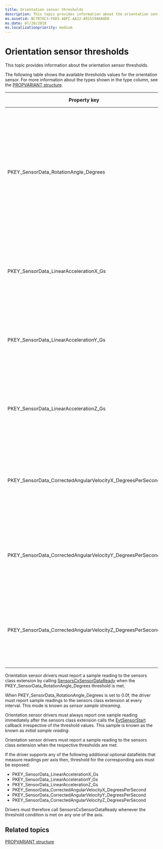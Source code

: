 ```yaml
---
title: Orientation sensor thresholds
description: This topic provides information about the orientation sensor thresholds.
ms.assetid: BC7B76C3-F6D3-48FC-AA22-A91519A0A0D8
ms.date: 07/20/2018
ms.localizationpriority: medium
---
```


# Orientation sensor thresholds


This topic provides information about the orientation sensor thresholds.

The following table shows the available thresholds values for the orientation sensor. For more information about the types shown in the type column, see the [PROPVARIANT structure](/windows/win32/api/propidlbase/ns-propidlbase-propvariant).

|Property key|Type|Required/Optional|Default value|Description|
|---|---|---|---|---|
|PKEY_SensorData_RotationAngle_Degrees|VT_R4|Required|10.0f|Minimum amount of orientation angle change around any axis required to reach the threshold, measured in degrees. This value should be calculated as the angle between two quaternions. Mathematically, this  expressed as: 2*cos-1 (dot product(q1, q2))|
|PKEY_SensorData_LinearAccelerationX_Gs|VT_R4|Optional|n/a|Minimum amount of acceleration increase or decrease along the x-axis required to reach the threshold, measured in g’s.|
|PKEY_SensorData_LinearAccelerationY_Gs|VT_R4|Optional|n/a|Minimum amount of acceleration increase or decrease along the y-axis required to reach the threshold, measured in g’s.|
|PKEY_SensorData_LinearAccelerationZ_Gs|VT_R4|Optional|n/a|Minimum amount of acceleration increase or decrease along the z-axis required to reach the threshold, measured in g’s.|
|PKEY_SensorData_CorrectedAngularVelocityX_DegreesPerSecond|VT_R4|Optional|n/a|Minimum amount of change of angular velocity around the x-axis required to reach the threshold, measured in degrees per second.|
|PKEY_SensorData_CorrectedAngularVelocityY_DegreesPerSecond|VT_R4|Optional|n/a|Minimum amount of change of angular velocity around the x-axis required to reach the threshold, measured in degrees per second.|
|PKEY_SensorData_CorrectedAngularVelocityZ_DegreesPerSecond|VT_R4|Optional|n/a|Minimum amount of change of angular velocity around the x-axis required to reach the threshold, measured in degrees per second.|

Orientation sensor drivers must report a sample reading to the sensors class extension by calling [SensorsCxSensorDataReady](/windows-hardware/drivers/ddi/sensorscx/nf-sensorscx-sensorscxsensordataready) when the PKEY_SensorData_RotationAngle_Degrees threshold is met.

When PKEY_SensorData_RotationAngle_Degrees is set to 0.0f, the driver must report sample readings to the sensors class extension at every interval. This mode is known as *sensor sample streaming*.

Orientation sensor drivers must always report one sample reading immediately after the sensors class extension calls the [EvtSensorStart](/windows-hardware/drivers/ddi/sensorscx/ns-sensorscx-_sensor_controller_config) callback irrespective of the threshold values. This sample is known as the known as *initial sample reading*.

Orientation sensor drivers must report a sample reading to the sensors class extension when the respective thresholds are met.

If the driver supports any of the following additional optional datafields that measure readings per axis then, threshold for the corresponding axis must be exposed:
* PKEY_SensorData_LinearAccelerationX_Gs
* PKEY_SensorData_LinearAccelerationY_Gs
* PKEY_SensorData_LinearAccelerationZ_Gs
* PKEY_SensorData_CorrectedAngularVelocityX_DegreesPerSecond
* PKEY_SensorData_CorrectedAngularVelocityY_DegreesPerSecond
* PKEY_SensorData_CorrectedAngularVelocityZ_DegreesPerSecond

Drivers must therefore call SensorsCxSensorDataReady whenever the threshold condition is met on any one of the axis.

## Related topics


[PROPVARIANT structure](/windows/win32/api/propidlbase/ns-propidlbase-propvariant)